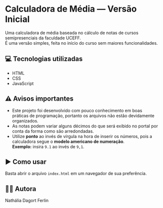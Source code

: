 # Calculadora de Média — Versão Inicial

Uma calculadora de média baseada no cálculo de notas de cursos semipresenciais da faculdade UCEFF.  
É uma versão simples, feita no início do curso sem maiores funcionalidades.

## 💻 Tecnologias utilizadas

- HTML
- CSS
- JavaScript

## ⚠️ Avisos importantes

- Este projeto foi desenvolvido com pouco conhecimento em boas práticas de programação, portanto os arquivos não estão devidamente organizados.
- As notas podem variar alguns décimos do que será exibido no portal por conta da forma como são arredondadas.
- Utilize **ponto** ao invés de vírgula na hora de inserir os números, pois a calculadora segue o **modelo americano de numeração**.  
  **Exemplo:** insira `9.1` ao invés de `9,1`.

## ▶️ Como usar

Basta abrir o arquivo `index.html` em um navegador de sua preferência.

## 🧑‍💻 Autora

Nathália Dagort Ferlin
